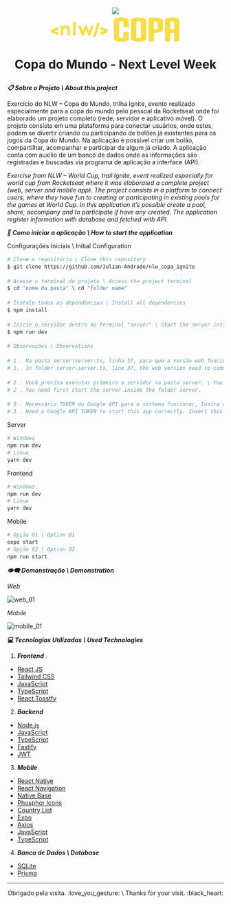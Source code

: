 <h1 align="center">
  <img width="200px" src="https://uploaddeimagens.com.br/images/004/054/563/original/julianandrade.png?1665240664"/>
  <br>
  <img width="300px" src="https://github.com/Julian-Andrade/nlw_copa_ignite/blob/main/web/src/assets/logo.svg" />
  <p>Copa do Mundo - Next Level Week</p>
</h1>

***:clipboard: Sobre o Projeto \ About this project***

Exercício do NLW – Copa do Mundo, trilha Ignite, evento realizado especialmente para a copa do mundo pelo pessoal da Rocketseat onde foi elaborado um projeto completo (rede, servidor e aplicativo móvel). O projeto consiste em uma plataforma para conectar usuários, onde estes, podem se divertir criando ou participando de bolões já existentes para os jogos da Copa do Mundo. Na aplicação é possível criar um bolão, compartilhar, acompanhar e participar de algum já criado. A aplicação conta com auxílio de um banco de dados onde as informações são registradas e buscadas via programa de aplicação a interface (API).

*Exercise from NLW – World Cup, trail Ignite, event realized especially for world cup from Rocketseat where it was elaborated a complete project (web, server and mobile app). The project consists in a platform to connect users, where they have fun to creating or participating in existing pools for the games at World Cup. In this application it’s possible create a pool, share, accompany and to participate if have any created. The application register information with database and fetched with API.*

***:file_folder: Como iniciar a aplicação \ How to start the application***

Configurações Iniciais \ Initial Configuration

```sh
# Clone o repositório \ Clone this repository 
$ git clone https://github.com/Julian-Andrade/nlw_copa_ignite

# Acesse o terminal do projeto \ Access the project terminal
$ cd "nome da pasta" \ cd "folder name"

# Instale todas as dependências \ Install all dependencies
$ npm install

# Inicie o servidor dentro do terminal "server" \ Start the server inside the terminal "server"
$ npm run dev

# Observações \ Observations

# 1 . Na pasta server\server.ts, linha 37, para que a versão web funcione é necessário comentar a parte "host: "0.0.0.0"" 
# 1.  In folder server\server.ts, line 37, the web version need to comment the part "host: "0.0.0.0""

# 2 . Você precisa executar primeiro o servidor na pasta server. \ You need first start the server inside the folder server.
# 2 . You need first start the server inside the folder server.

# 3 . Necessário TOKEN do Google API para o sistema funcionar, Insira o TOKEN no arquivo .env.example e renomeie para .env
# 3 . Need a Google API TOKEN to start this app correctly. Insert this TOKEN inside .env.example file and rename this fale for .env
```

Server

```sh
# Windows
npm run dev
# Linux
yarn dev
```

Frontend

```sh
# Windows
npm run dev
# Linux
yarn dev
```

Mobile

```sh
# Opção 01 \ Option 01
expo start
# Opção 02 \ Option 02
npm run start
```

***:eye_speech_bubble: Demonstração \ Demonstration***

*Web*

![web_01](https://uploaddeimagens.com.br/images/004/164/477/original/copa_web.PNG?1668604187)

*Mobile*

![mobile_01](https://uploaddeimagens.com.br/images/004/164/794/original/copa_web_copiar.png?1668611658)

***:computer: Tecnologias Utilizadas \ Used Technologies***

1. ***Frontend***
  - [React JS](https://reactjs.org)
  - [Tailwind CSS](https://tailwindcss.com/)
  - [JavaScript](https://developer.mozilla.org/pt-BR/docs/Web/JavaScript)
  - [TypeScript](https://www.typescriptlang.org/)
  - [React Toastfy](https://fkhadra.github.io/react-toastify/introduction)
2. ***Backend***
  - [Node.js](https://nodejs.org/en/)
  - [JavaScript](https://developer.mozilla.org/pt-BR/docs/Web/JavaScript)
  - [TypeScript](https://www.typescriptlang.org/)
  - [Fastify](https://www.fastify.io/)
  - [JWT](https://jwt.io/)
3. ***Mobile***
  - [React Native](https://reactnative.dev)
  - [React Navigation](https://reactnavigation.org/)
  - [Native Base](https://nativebase.io/)
  - [Phosphor Icons](https://phosphoricons.com/)
  - [Country List](https://www.npmjs.com/package/country-list)
  - [Expo](https://expo.dev/)
  - [Axios](https://axios-http.com/ptbr/docs/intro)
  - [JavaScript](https://developer.mozilla.org/pt-BR/docs/Web/JavaScript)
  - [TypeScript](https://www.typescriptlang.org/)
4. ***Banco de Dados \ Database***
  - [SQLite](https://https://www.sqlite.org/index.html)
  - [Prisma](https://www.prisma.io//)

---

<p align="center">Obrigado pela visita. :love_you_gesture: \ Thanks for your visit. :black_heart:</p>

 
